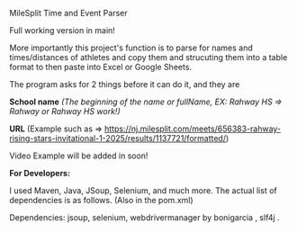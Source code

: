 MileSplit Time and Event Parser

Full working version in main!



More importantly this project's function is to parse for names and times/distances of athletes and copy them and strucuting them into a table format to then paste into Excel or Google Sheets.


The program asks for 2 things before it can do it, and they are

**School name** _(The beginning of the name or fullName, EX: Rahway HS => Rahway or Rahway HS work!)_

**URL** (Example such as => https://nj.milesplit.com/meets/656383-rahway-rising-stars-invitational-1-2025/results/1137721/formatted/)

Video Example will be added in soon!


**For Developers:**

I used Maven, Java, JSoup, Selenium, and much more. The actual list of dependencies is as follows.
(Also in the pom.xml)

Dependencies:
jsoup, selenium, webdrivermanager by bonigarcia , slf4j .